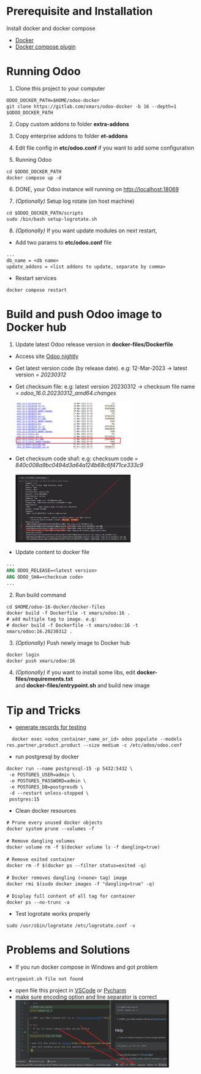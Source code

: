 # Prerequisite and Installation

Install docker and docker compose

- [Docker](https://docs.docker.com/engine/install/)
- [Docker compose plugin](https://docs.docker.com/compose/install/linux/)

# Running Odoo

1. Clone this project to your computer

```shell
ODOO_DOCKER_PATH=$HOME/odoo-docker
git clone https://gitlab.com/xmars/odoo-docker -b 16 --depth=1 $ODOO_DOCKER_PATH
```

2. Copy custom addons to folder **extra-addons**

3. Copy enterprise addons to folder **et-addons**

4. Edit file config in **etc/odoo.conf** if you want to add some configuration

5. Running Odoo

```shell
cd $ODOO_DOCKER_PATH
docker compose up -d
```

6. DONE, your Odoo instance will running on [http://localhost:18069](http://localhost:18069)

7. _(Optionally)_ Setup log rotate (on host machine)

```shell
cd $ODOO_DOCKER_PATH/scripts
sudo /bin/bash setup-logrotate.sh
```

8. _(Optionally)_ If you want update modules on next restart,

- Add two params to **etc/odoo.conf** file

```
...
db_name = <db name>
update_addons = <list addons to update, separate by comma>
```

- Restart services

```shell
docker compose restart
```

# Build and push Odoo image to Docker hub

1. Update latest Odoo release version in **docker-files/Dockerfile**

- Access site [Odoo nightly](http://nightly.odoo.com/16.0/nightly/deb/)
- Get latest version code (by release date). e.g: 12-Mar-2023 -> latest version = _20230312_
- Get checksum file: e.g: latest version 20230312 -> checksum file name = _odoo_16.0.20230312_amd64.changes_<br/><br/>
  <img src="img/nightly-release.png" alt="alt text" width="300" height="120">

- Get checksum code sha1: e.g: checksum code = _840c008a9bc0494d3a64a124b68c6f471ce333c9_ <br/><br/>
  <img src="img/release-checksum.png" alt="alt text" width="300" height="176">
- Update content to docker file

```dockerfile
...
ARG ODOO_RELEASE=<latest version>
ARG ODOO_SHA=<checksum code>
...
```

2. Run build command

```shell
cd $HOME/odoo-16-docker/docker-files
docker build -f Dockerfile -t xmars/odoo:16 .
# add multiple tag to image. e.g:
# docker build -f Dockerfile -t xmars/odoo:16 -t xmars/odoo:16.20230312 .
```

3. _(Optionally)_ Push newly image to Docker hub

```shell
docker login
docker push xmars/odoo:16
```

4. _(Optionally)_ if you want to install some libs, edit **docker-files/requirements.txt** <br/> and **docker-files/entrypoint.sh** and build new image

# Tip and Tricks

- [generate records for testing](https://www.odoo.com/documentation/16.0/developer/reference/cli.html#database-population)

```shell
  docker exec <odoo_container_name_or_id> odoo populate --models res.partner,product.product --size medium -c /etc/odoo/odoo.conf
```

- run postgresql by docker

```shell
docker run --name postgresql-15 -p 5432:5432 \
 -e POSTGRES_USER=admin \
 -e POSTGRES_PASSWORD=admin \
 -e POSTGRES_DB=postgresdb \  
 -d --restart unless-stopped \
 postgres:15
```

- Clean docker resources

```shell
# Prune every unused docker objects
docker system prune --volumes -f

# Remove dangling volumes
docker volume rm -f $(docker volume ls -f dangling=true)

# Remove exited container
docker rm -f $(docker ps --filter status=exited -q)

# Docker removes dangling (<none> tag) image
docker rmi $(sudo docker images -f "dangling=true" -q)

# Display full content of all tag for container
docker ps --no-trunc -a
```

- Test logrotate works properly
```shell
sudo /usr/sbin/logrotate /etc/logrotate.conf -v
```

# Problems and Solutions

- If you run docker compose in Windows and got problem

```shell
entrypoint.sh file not found
```

- open file this project in [VSCode](https://code.visualstudio.com/download)
  or [Pycharm](https://www.jetbrains.com/pycharm/download/)
- make sure encoding option and line separator is correct <br/>
  <img src="img/encoding-problem.png" alt="alt text" width="400" height="176">
